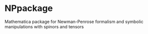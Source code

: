 # NPpackage
Mathematica package for Newman-Penrose formalism and symbolic manipulations with spinors and tensors
